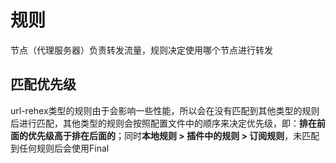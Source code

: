 # 规则

节点（代理服务器）负责转发流量，规则决定使用哪个节点进行转发

## 匹配优先级
url-rehex类型的规则由于会影响一些性能，所以会在没有匹配到其他类型的规则后进行匹配，其他类型的规则会按照配置文件中的顺序来决定优先级，即：**排在前面的优先级高于排在后面的**；同时**本地规则 > 插件中的规则 > 订阅规则**，未匹配到任何规则后会使用Final